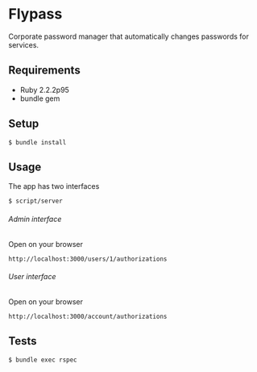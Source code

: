 # Flypass

Corporate password manager that automatically changes passwords for services.

## Requirements
 - Ruby 2.2.2p95
 - bundle gem

## Setup
```
$ bundle install
```

## Usage

The app has two interfaces

```
$ script/server
```

###### Admin interface
Open on your browser

```
http://localhost:3000/users/1/authorizations
```

###### User interface
Open on your browser

```
http://localhost:3000/account/authorizations
```


## Tests
```
$ bundle exec rspec
```
